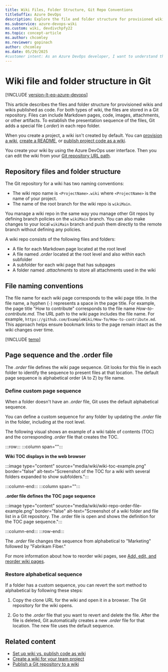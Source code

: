 ```yaml
---
title: Wiki Files, Folder Structure, Git Repo Conventions
titleSuffix: Azure DevOps 
description: Explore the file and folder structure for provisioned wikis or wikis published as code in Azure DevOps, including naming and location conventions for the Git repository.
ms.subservice: azure-devops-wiki
ms.custom: wiki, devdivchpfy22
ms.topic: concept-article
ms.author: chcomley
ms.reviewer: gopinach
author: chcomley
ms.date: 05/29/2025
#customer intent: As an Azure DevOps developer, I want to understand the wiki file and folder structure in the Git repository, so I can follow the naming and location conventions.
---
```


# Wiki file and folder structure in Git

[!INCLUDE [version-lt-eq-azure-devops](../../includes/version-lt-eq-azure-devops.md)] 

This article describes the files and folder structure for provisioned wikis and wikis published as code. For both types of wiki, the files are stored in a Git repository. Files can include Markdown pages, code, images, attachments, or other artifacts. To establish the presentation sequence of the files, Git adds a special file (_.order_) in each repo folder. 

When you create a project, a wiki isn't created by default. You can [provision a wiki](wiki-create-repo.md), [create a README](../../repos/git/create-a-readme.md), or [publish project code as a wiki](../../project/wiki/publish-repo-to-wiki.md).

You create your wiki by using the Azure DevOps user interface. Then you can edit the wiki from your [Git repository URL path](wiki-create-repo.md#access-your-wiki-repo).

## Repository files and folder structure

The Git repository for a wiki has two naming conventions:

- The wiki repo name is `<ProjectName>.wiki` where `<ProjectName>` is the name of your project.
- The name of the root branch for the wiki repo is `wikiMain`.

You manage a wiki repo in the same way you manage other Git repos by defining branch policies on the `wikiMain` branch. You can also make changes to your local `wikiMain` branch and push them directly to the remote branch without defining any policies.

A wiki repo consists of the following files and folders:

- A file for each Markdown page located at the root level
- A file named _.order_ located at the root level and also within each subfolder
- A subfolder for each wiki page that has subpages
- A folder named _.attachments_ to store all attachments used in the wiki

## File naming conventions

The file name for each wiki page corresponds to the wiki page title. In the file name, a hyphen (`-`) represents a space in the page title. For example, the page title "How to contribute" corresponds to the file name _How-to-contribute.md_. The URL path to the wiki page includes the file name. For example, `https://github.com/ExampleWiki/How-To/How-to-contribute.md`. This approach helps ensure bookmark links to the page remain intact as the wiki changes over time.

[!INCLUDE [temp](./includes/wiki-naming-conventions.md)]

## Page sequence and the .order file

The _.order_ file defines the wiki page sequence. Git looks for this file in each folder to identify the sequence to present files at that location. The default page sequence is alphabetical order (A to Z) by file name.

### Define custom page sequence

When a folder doesn't have an _.order_ file, Git uses the default alphabetical sequence.

You can define a custom sequence for any folder by updating the _.order_ file in the folder, including at the root level.

The following visual shows an example of a wiki table of contents (TOC) and the corresponding _.order_ file that creates the TOC.

:::row:::
:::column span="":::

**Wiki TOC displays in the web browser**

:::image type="content" source="media/wiki/wiki-toc-example.png" border="false" alt-text="Screenshot of the TOC for a wiki with several folders expanded to show subfolders.":::

:::column-end:::
:::column span="":::

**.order file defines the TOC page sequence**

:::image type="content" source="media/wiki/wiki-repo-order-file-example.png" border="false" alt-text="Screenshot of a wiki folder and file list in a Git repository. The .order file is open and shows the definition for the TOC page sequence."::: 

:::column-end:::
:::row-end:::

The _.order_ file changes the sequence from alphabetical to "Marketing" followed by "Fabrikam Fiber."

For more information about how to reorder wiki pages, see [Add, edit, and reorder wiki pages](add-edit-wiki.md#reorder-or-move-wiki-pages).

### Restore alphabetical sequence

If a folder has a custom sequence, you can revert the sort method to alphabetical by following these steps:

1. Copy the clone URL for the wiki and open it in a browser. The Git repository for the wiki opens.

1. Go to the _.order_ file that you want to revert and delete the file. After the file is deleted, Git automatically creates a new _.order_ file for that location. The new file uses the default sequence.

## Related content

- [Set up wiki vs. publish code as wiki](provisioned-vs-published-wiki.md)
- [Create a wiki for your team project](wiki-create-repo.md)
- [Publish a Git repository to a wiki](publish-repo-to-wiki.md)